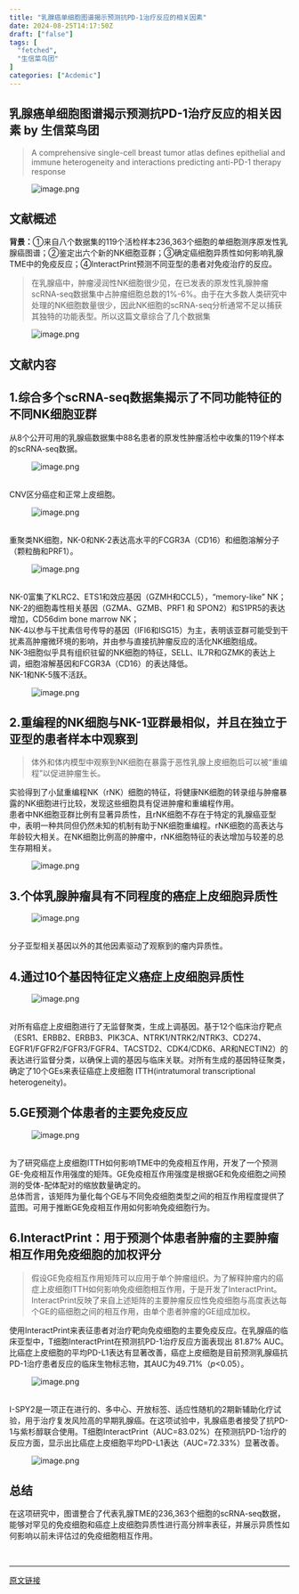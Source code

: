 ```yaml
---
title: "乳腺癌单细胞图谱揭示预测抗PD-1治疗反应的相关因素"
date: 2024-08-25T14:17:50Z
draft: ["false"]
tags: [
  "fetched",
  "生信菜鸟团"
]
categories: ["Acdemic"]
---
```

乳腺癌单细胞图谱揭示预测抗PD-1治疗反应的相关因素 by 生信菜鸟团
------
<div><section><blockquote><p>A comprehensive single-cell breast tumor atlas defines epithelial and immune heterogeneity and interactions predicting anti-PD-1 therapy response</p></blockquote><figure><img data-imgfileid="100043388" data-ratio="0.5230978260869565" data-src="https://mmbiz.qpic.cn/mmbiz_png/iaRJcrq2Los8zAial7bKnwuvsr3wNib2NMSXNdGQV9CL3Dh0d6EC7fWmPt7KEPYJJzMSicQnAp3oTicntVEgHZF4Iuw/640?wx_fmt=png&amp;from=appmsg" data-type="png" data-w="1472" title="image.png" src="https://mmbiz.qpic.cn/mmbiz_png/iaRJcrq2Los8zAial7bKnwuvsr3wNib2NMSXNdGQV9CL3Dh0d6EC7fWmPt7KEPYJJzMSicQnAp3oTicntVEgHZF4Iuw/640?wx_fmt=png&amp;from=appmsg"></figure><h1><span>文献概述</span></h1><p><strong>背景：</strong>①来自八个数据集的119个活检样本236,363个细胞的单细胞测序原发性乳腺癌图谱；②鉴定出六个新的NK细胞亚群；③确定癌细胞异质性如何影响乳腺TME中的免疫反应；④InteractPrint预测不同亚型的患者对免疫治疗的反应。</p><blockquote><p>在乳腺癌中，肿瘤浸润性NK细胞很少见，在已发表的原发性乳腺肿瘤scRNA-seq数据集中占肿瘤细胞总数的1%-6%。由于在大多数人类研究中处理的NK细胞数量很少，因此NK细胞的scRNA-seq分析通常不足以捕获其独特的功能表型。所以这篇文章综合了几个数据集</p></blockquote><figure><img data-imgfileid="100043391" data-ratio="0.9969558599695586" data-src="https://mmbiz.qpic.cn/mmbiz_png/iaRJcrq2Los8zAial7bKnwuvsr3wNib2NMSlJ9Yic8V409HtNweDvfvApwT778Npibs9CQan7PqEV76Gb4Hm85uOJ8A/640?wx_fmt=png&amp;from=appmsg" data-type="png" data-w="1314" title="image.png" src="https://mmbiz.qpic.cn/mmbiz_png/iaRJcrq2Los8zAial7bKnwuvsr3wNib2NMSlJ9Yic8V409HtNweDvfvApwT778Npibs9CQan7PqEV76Gb4Hm85uOJ8A/640?wx_fmt=png&amp;from=appmsg"></figure><h1><span>文献内容</span></h1><h2><span>1.综合多个scRNA-seq数据集揭示了不同功能特征的不同NK细胞亚群</span></h2><p>从8个公开可用的乳腺癌数据集中88名患者的原发性肿瘤活检中收集的119个样本的scRNA-seq数据。<br></p><figure><img data-imgfileid="100043389" data-ratio="0.35049288061336253" data-src="https://mmbiz.qpic.cn/mmbiz_png/iaRJcrq2Los8zAial7bKnwuvsr3wNib2NMSzuUWw4kjIaj0nU0IvfhD6pDhddZDYnaUGU4Hg3n16JCAwtuLjvia9zg/640?wx_fmt=png&amp;from=appmsg" data-type="png" data-w="1826" title="image.png" src="https://mmbiz.qpic.cn/mmbiz_png/iaRJcrq2Los8zAial7bKnwuvsr3wNib2NMSzuUWw4kjIaj0nU0IvfhD6pDhddZDYnaUGU4Hg3n16JCAwtuLjvia9zg/640?wx_fmt=png&amp;from=appmsg"></figure><br>CNV区分癌症和正常上皮细胞。<br><figure><img data-imgfileid="100043392" data-ratio="0.7665094339622641" data-src="https://mmbiz.qpic.cn/mmbiz_png/iaRJcrq2Los8zAial7bKnwuvsr3wNib2NMSu0iacmMe0dWQzRHKCdIFZrRsotibFicsd40GTiaxHuDUYBkEYW2YE1MImQ/640?wx_fmt=png&amp;from=appmsg" data-type="png" data-w="1696" title="image.png" src="https://mmbiz.qpic.cn/mmbiz_png/iaRJcrq2Los8zAial7bKnwuvsr3wNib2NMSu0iacmMe0dWQzRHKCdIFZrRsotibFicsd40GTiaxHuDUYBkEYW2YE1MImQ/640?wx_fmt=png&amp;from=appmsg"></figure><br>重聚类NK细胞，NK-0和NK-2表达高水平的FCGR3A（CD16）和细胞溶解分子（颗粒酶和PRF1）。<br><figure><img data-imgfileid="100043390" data-ratio="0.4934409687184662" data-src="https://mmbiz.qpic.cn/mmbiz_png/iaRJcrq2Los8zAial7bKnwuvsr3wNib2NMS2knBGNmibUa3miar8QEGznzMReOjG0ibPqgQnyibLXOH0wpIs5PG3O8BmQ/640?wx_fmt=png&amp;from=appmsg" data-type="png" data-w="1982" title="image.png" src="https://mmbiz.qpic.cn/mmbiz_png/iaRJcrq2Los8zAial7bKnwuvsr3wNib2NMS2knBGNmibUa3miar8QEGznzMReOjG0ibPqgQnyibLXOH0wpIs5PG3O8BmQ/640?wx_fmt=png&amp;from=appmsg"></figure><br>NK-0富集了KLRC2、ETS1和效应基因（GZMH和CCL5），“memory-like” NK；<br>NK-2的细胞毒性相关基因（GZMA、GZMB、PRF1 和 SPON2）和S1PR5的表达增加，CD56dim bone marrow NK；<br>NK-4以参与干扰素信号传导的基因（IFI6和ISG15）为主，表明该亚群可能受到干扰素高肿瘤微环境的影响，并由参与直接抗肿瘤反应的活化NK细胞组成。<br>NK-3细胞似乎具有组织驻留的NK细胞的特征，SELL、IL7R和GZMK的表达上调，细胞溶解基因和FCGR3A（CD16）的表达降低。<br>NK-1和NK-5簇不活跃。<br><figure><img data-imgfileid="100043393" data-ratio="1.7608695652173914" data-src="https://mmbiz.qpic.cn/mmbiz_png/iaRJcrq2Los8zAial7bKnwuvsr3wNib2NMSG1ryOwTM19viaN4lPdtlviczBTlOfCdvDKVqgfrsd35ktZdbiatSyHR7Q/640?wx_fmt=png&amp;from=appmsg" data-type="png" data-w="828" title="image.png" src="https://mmbiz.qpic.cn/mmbiz_png/iaRJcrq2Los8zAial7bKnwuvsr3wNib2NMSG1ryOwTM19viaN4lPdtlviczBTlOfCdvDKVqgfrsd35ktZdbiatSyHR7Q/640?wx_fmt=png&amp;from=appmsg"></figure><h2><span>2.重编程的NK细胞与NK-1亚群最相似，并且在独立于亚型的患者样本中观察到</span></h2><blockquote><p>体外和体内模型中观察到NK细胞在暴露于恶性乳腺上皮细胞后可以被“重编程”以促进肿瘤生长。</p></blockquote><p>实验得到了小鼠重编程NK（rNK）细胞的特征，将健康NK细胞的转录组与肿瘤暴露的NK细胞进行比较，发现这些细胞具有促进肿瘤和重编程作用。<br>患者中NK细胞亚群比例有显著异质性，且rNK细胞不存在于特定的乳腺癌亚型中，表明一种共同但仍然未知的机制有助于NK细胞重编程。rNK细胞的高表达与年龄较大相关。在NK细胞比例高的肿瘤中，rNK细胞特征的表达增加与较差的总生存期相关。<br></p><figure><img data-imgfileid="100043396" data-ratio="0.45454545454545453" data-src="https://mmbiz.qpic.cn/mmbiz_png/iaRJcrq2Los8zAial7bKnwuvsr3wNib2NMSsaqBUuIe3lpNY7L0OIian15uCoVdSuAtzebK12VogWaZuDfKnexeK7Q/640?wx_fmt=png&amp;from=appmsg" data-type="png" data-w="1980" title="image.png" src="https://mmbiz.qpic.cn/mmbiz_png/iaRJcrq2Los8zAial7bKnwuvsr3wNib2NMSsaqBUuIe3lpNY7L0OIian15uCoVdSuAtzebK12VogWaZuDfKnexeK7Q/640?wx_fmt=png&amp;from=appmsg"></figure><h2><span>3.个体乳腺肿瘤具有不同程度的癌症上皮细胞异质性</span></h2><figure><img data-imgfileid="100043394" data-ratio="0.839622641509434" data-src="https://mmbiz.qpic.cn/mmbiz_png/iaRJcrq2Los8zAial7bKnwuvsr3wNib2NMSXQULFqeNjVfV9hRMc1crl4ibQVO1cBtQiaAv1jQRevkrpEpaVoesVs0g/640?wx_fmt=png&amp;from=appmsg" data-type="png" data-w="1484" title="image.png" src="https://mmbiz.qpic.cn/mmbiz_png/iaRJcrq2Los8zAial7bKnwuvsr3wNib2NMSXQULFqeNjVfV9hRMc1crl4ibQVO1cBtQiaAv1jQRevkrpEpaVoesVs0g/640?wx_fmt=png&amp;from=appmsg"></figure><br>分子亚型相关基因以外的其他因素驱动了观察到的瘤内异质性。<h2><span>4.通过10个基因特征定义癌症上皮细胞异质性</span></h2><figure><img data-imgfileid="100043395" data-ratio="0.9417989417989417" data-src="https://mmbiz.qpic.cn/mmbiz_png/iaRJcrq2Los8zAial7bKnwuvsr3wNib2NMSNXiaoqqThibI3DlbqiaicJvHQs5vlCtw1eEMbG5rJHKF2erAGIlrPBKoQg/640?wx_fmt=png&amp;from=appmsg" data-type="png" data-w="1512" title="image.png" src="https://mmbiz.qpic.cn/mmbiz_png/iaRJcrq2Los8zAial7bKnwuvsr3wNib2NMSNXiaoqqThibI3DlbqiaicJvHQs5vlCtw1eEMbG5rJHKF2erAGIlrPBKoQg/640?wx_fmt=png&amp;from=appmsg"></figure><br>对所有癌症上皮细胞进行了无监督聚类，生成上调基因。基于12个临床治疗靶点（ESR1、ERBB2、ERBB3、PIK3CA、NTRK1/NTRK2/NTRK3、CD274、EGFR1/FGFR2/FGFR3/FGFR4、TACSTD2、CDK4/CDK6、AR和NECTIN2）的表达进行监督分类，以确保上调的基因与临床关联。对所有生成的基因特征聚类，确定了10个GEs来表征癌症上皮细胞 ITTH(intratumoral transcriptional heterogeneity)。<h2><span>5.GE预测个体患者的主要免疫反应</span></h2><figure><img data-imgfileid="100043397" data-ratio="0.3772020725388601" data-src="https://mmbiz.qpic.cn/mmbiz_png/iaRJcrq2Los8zAial7bKnwuvsr3wNib2NMS4uVkSJtwNMtibQ7daZUdW3Crs8ziclKWkThSI2Wu8xuj4hw6bRqicPcrw/640?wx_fmt=png&amp;from=appmsg" data-type="png" data-w="1930" title="image.png" src="https://mmbiz.qpic.cn/mmbiz_png/iaRJcrq2Los8zAial7bKnwuvsr3wNib2NMS4uVkSJtwNMtibQ7daZUdW3Crs8ziclKWkThSI2Wu8xuj4hw6bRqicPcrw/640?wx_fmt=png&amp;from=appmsg"></figure><br>为了研究癌症上皮细胞ITTH如何影响TME中的免疫相互作用，开发了一个预测GE-免疫相互作用强度的矩阵。GE免疫相互作用强度是根据GE和免疫细胞之间预测的受体-配体配对的缩放数量确定的。<br>总体而言，该矩阵为量化每个GE与不同免疫细胞类型之间的相互作用程度提供了蓝图。可用于推断GE免疫相互作用如何影响免疫细胞行为。<h2><span>6.InteractPrint：用于预测个体患者肿瘤的主要肿瘤相互作用免疫细胞的加权评分</span></h2><blockquote><p>假设GE免疫相互作用矩阵可以应用于单个肿瘤组织。为了解释肿瘤内的癌症上皮细胞ITTH如何影响免疫细胞相互作用，于是开发了InteractPrint。InteractPrint反映了来自上述矩阵的主要肿瘤反应性免疫细胞与高度表达每个GE的癌细胞之间的相互作用，由单个患者肿瘤的GE组成加权。</p></blockquote><p>使用InteractPrint来表征患者对治疗靶向免疫细胞的主要免疫反应。在乳腺癌的临床亚型中，T细胞InteractPrint在预测抗PD-1治疗反应方面表现出 81.87% AUC。比癌症上皮细胞的平均PD-L1表达有显著改善，癌症上皮细胞是目前预测乳腺癌抗PD-1治疗患者反应的临床生物标志物，其AUC为49.71%（<em>p</em>&lt;0.05）。</p><figure><img data-imgfileid="100043398" data-ratio="0.32541322314049587" data-src="https://mmbiz.qpic.cn/mmbiz_png/iaRJcrq2Los8zAial7bKnwuvsr3wNib2NMS18vs3FyJfcu4XJuYGxr07pmfgwice7YVJx05Qu1K5ia1IXfgzKzvnpGw/640?wx_fmt=png&amp;from=appmsg" data-type="png" data-w="1936" title="image.png" src="https://mmbiz.qpic.cn/mmbiz_png/iaRJcrq2Los8zAial7bKnwuvsr3wNib2NMS18vs3FyJfcu4XJuYGxr07pmfgwice7YVJx05Qu1K5ia1IXfgzKzvnpGw/640?wx_fmt=png&amp;from=appmsg"></figure><br>I-SPY2是一项正在进行的、多中心、开放标签、适应性随机的2期新辅助化疗试验，用于治疗复发风险高的早期乳腺癌。在这项试验中，乳腺癌患者接受了抗PD-1与紫杉醇联合使用。T细胞InteractPrint（AUC=83.02%）在预测抗PD-1治疗的反应方面，显示出比癌症上皮细胞平均PD-L1表达（AUC=72.33%）显著改善。<br><figure><img data-imgfileid="100043399" data-ratio="0.5869120654396728" data-src="https://mmbiz.qpic.cn/mmbiz_png/iaRJcrq2Los8zAial7bKnwuvsr3wNib2NMSyHVbS22jSxrcePD3OWibuNSZ7qF6dzx3kP15nbNBqAxFiaibKGjDhbDMQ/640?wx_fmt=png&amp;from=appmsg" data-type="png" data-w="1956" title="image.png" src="https://mmbiz.qpic.cn/mmbiz_png/iaRJcrq2Los8zAial7bKnwuvsr3wNib2NMSyHVbS22jSxrcePD3OWibuNSZ7qF6dzx3kP15nbNBqAxFiaibKGjDhbDMQ/640?wx_fmt=png&amp;from=appmsg"></figure><h1><span>总结</span></h1><p>在这项研究中，图谱整合了代表乳腺TME的236,363个细胞的scRNA-seq数据，能够对罕见的免疫细胞和癌症上皮细胞异质性进行高分辨率表征，并展示异质性如何影响以前未评估过的免疫细胞相互作用。</p></section><p><br></p><p><mp-style-type data-value="10000"></mp-style-type></p></div>  
<hr>
<a href="https://mp.weixin.qq.com/s/mkNUuESBV4nChFrP6Ly_-w",target="_blank" rel="noopener noreferrer">原文链接</a>
